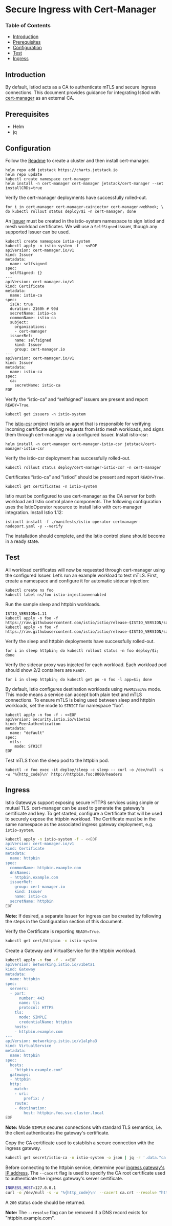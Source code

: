 # Secure Ingress with Cert-Manager

### Table of Contents

- [Introduction](#introduction)
- [Prerequisites](#prerequisites)
- [Configuration](#configuration)
- [Test](#test)
- [Ingress](#ingress)

## Introduction
By default, Istiod acts as a CA to authenticate mTLS and secure ingress connections. This document
provides guidance for integrating Istiod with [cert-manager][1] as an external CA.

## Prerequisites
- Helm
- jq

## Configuration

Follow the [Readme](../README.md) to create a cluster and then install cert-manager.
```shell
helm repo add jetstack https://charts.jetstack.io
helm repo update
kubectl create namespace cert-manager
helm install -n cert-manager cert-manager jetstack/cert-manager --set installCRDs=true
```

Verify the cert-manager deployments have successfully rolled-out.
```shell
for i in cert-manager cert-manager-cainjector cert-manager-webhook; \
do kubectl rollout status deploy/$i -n cert-manager; done
```

An [Issuer][2] must be created in the istio-system namespace to sign Istiod and mesh workload certificates.
We will use a `SelfSigned` Issuer, though any supported Issuer can be used.
```shell
kubectl create namespace istio-system
kubectl apply -n istio-system -f - <<EOF
apiVersion: cert-manager.io/v1
kind: Issuer
metadata:
  name: selfsigned
spec:
  selfSigned: {}
---
apiVersion: cert-manager.io/v1
kind: Certificate
metadata:
  name: istio-ca
spec:
  isCA: true
  duration: 2160h # 90d
  secretName: istio-ca
  commonName: istio-ca
  subject:
    organizations:
    - cert-manager
  issuerRef:
    name: selfsigned
    kind: Issuer
    group: cert-manager.io
---
apiVersion: cert-manager.io/v1
kind: Issuer
metadata:
  name: istio-ca
spec:
  ca:
    secretName: istio-ca
EOF
```

Verify the “istio-ca” and “selfsigned” issuers are present and report `READY=True`.
```shell
kubectl get issuers -n istio-system
```

The [istio-csr][3] project installs an agent that is responsible for verifying incoming certificate signing
requests from Istio mesh workloads, and signs them through cert-manager via a configured Issuer. Install istio-csr:
```shell
helm install -n cert-manager cert-manager-istio-csr jetstack/cert-manager-istio-csr
```

Verify the istio-csr deployment has successfully rolled-out.
```shell
kubectl rollout status deploy/cert-manager-istio-csr -n cert-manager
```

Certificates “istio-ca” and “istiod” should be present and report `READY=True`.
```shell
kubectl get certificates -n istio-system
```

Istio must be configured to use cert-manager as the CA server for both workload and Istio control plane components.
The following configuration uses the IstioOperator resource to install Istio with cert-manager integration.
Install Istio 1.12:
```shell
istioctl install -f ./manifests/istio-operator-certmanager-nodeport.yaml -y --verify
```
The installation should complete, and the Istio control plane should become in a ready state.

## Test

All workload certificates will now be requested through cert-manager using the configured Issuer. Let’s run an
example workload to test mTLS. First, create a namespace and configure it for automatic sidecar injection:
```shell
kubectl create ns foo
kubectl label ns/foo istio-injection=enabled
```

Run the sample sleep and httpbin workloads.
```shell
ISTIO_VERSION=1.11
kubectl apply -n foo -f https://raw.githubusercontent.com/istio/istio/release-$ISTIO_VERSION/samples/sleep/sleep.yaml
kubectl apply -n foo -f https://raw.githubusercontent.com/istio/istio/release-$ISTIO_VERSION/samples/httpbin/httpbin.yaml
```

Verify the sleep and httpbin deployments have successfully rolled-out.
```shell
for i in sleep httpbin; do kubectl rollout status -n foo deploy/$i; done
```

Verify the sidecar proxy was injected for each workload. Each workload pod should show 2/2 containers are `READY`.
```shell
for i in sleep httpbin; do kubectl get po -n foo -l app=$i; done
```

By default, Istio configures destination workloads using `PERMISSIVE` mode. This mode means a service
can accept both plain text and mTLS connections. To ensure mTLS is being used between sleep and httpbin
workloads, set the mode to `STRICT` for namespace “foo”.
```shell
kubectl apply -n foo -f - <<EOF
apiVersion: security.istio.io/v1beta1
kind: PeerAuthentication
metadata:
  name: "default"
spec:
  mtls:
    mode: STRICT
EOF
```

Test mTLS from the sleep pod to the httpbin pod.
```shell
kubectl -n foo exec -it deploy/sleep -c sleep -- curl -o /dev/null -s -w '%{http_code}\n' http://httpbin.foo:8000/headers
```

## Ingress

Istio Gateways support exposing secure HTTPS services using simple or mutual TLS.
cert-manager can be used to generate the gateway's certificate and key. To get started,
configure a Certificate that will be used to securely expose the httpbin workload.
The Certificate must be in the same namespace as the associated ingress gateway
deployment, e.g. `istio-system`.
```sh
kubectl apply -n istio-system -f - <<EOF
apiVersion: cert-manager.io/v1
kind: Certificate
metadata:
  name: httpbin
spec:
  commonName: httpbin.example.com
  dnsNames:
  - httpbin.example.com
  issuerRef:
    group: cert-manager.io
    kind: Issuer
    name: istio-ca
  secretName: httpbin
EOF
```
__Note:__ If desired, a separate Issuer for ingress can be created by following the steps in the
Configuration section of this document.

Verify the Certificate is reporting `READY=True`.
```sh
kubectl get cert/httpbin -n istio-system
```

Create a Gateway and VirtualService for the httpbin workload.
```sh
kubectl apply -n foo -f - <<EOF
apiVersion: networking.istio.io/v1beta1
kind: Gateway
metadata:
  name: httpbin
spec:
  servers:
  - port:
      number: 443
      name: tls
      protocol: HTTPS
    tls:
      mode: SIMPLE
      credentialName: httpbin
    hosts:
    - httpbin.example.com
---
apiVersion: networking.istio.io/v1alpha3
kind: VirtualService
metadata:
  name: httpbin
spec:
  hosts:
  - "httpbin.example.com"
  gateways:
  - httpbin
  http:
  - match:
    - uri:
        prefix: /
    route:
    - destination:
        host: httpbin.foo.svc.cluster.local
EOF
```
__Note:__ Mode `SIMPLE` secures connections with standard TLS semantics, i.e. the client
authenticates the gateway's certificate.

Copy the CA certificate used to establish a secure connection with the ingress gateway.
```sh
kubectl get secret/istio-ca -n istio-system -o json | jq -r '.data."ca.crt"' | base64 -D > ca.crt
```

Before connecting to the httpbin service, determine your [ingress gateway's IP address][1].
The `--cacert` flag is used to specify the CA root certificate used to authenticate the ingress
gateway's server certificate.
```sh
INGRESS_HOST=127.0.0.1
curl -o /dev/null -s -w '%{http_code}\n' --cacert ca.crt --resolve "httpbin.example.com:443:$INGRESS_HOST" "https://httpbin.example.com/status/200"
```
A `200` status code should be returned.

__Note:__ The `--resolve` flag can be removed if a DNS record exists for "httpbin.example.com".

[1]: https://cert-manager.io/
[2]: https://cert-manager.io/docs/configuration/
[3]: https://github.com/cert-manager/istio-csr
